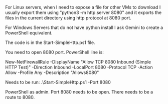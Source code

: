 For Linux servers, when I need to expose a file for other VMs to download I usually export them using "python3 -m http.server 8080" and it exports the files in the current directory using http protocol at 8080 port.

For Windows Servers that do not have python install I ask Gemini to create a PowerShell equivalent.

The code is in the Start-SimpleHttp.ps1 file.

You need to open 8080 port. PowerShell line is:

New-NetFirewallRule -DisplayName "Allow TCP 8080 Inbound (Simple HTTP Test)" -Direction Inbound -LocalPort 8080 -Protocol TCP -Action Allow -Profile Any -Description "Allows8080"

Needs to be run:
.\Start-SimpleHttp.ps1 -Port 8080

PowerShell as admin. Port 8080 needs to be open. There needs to be a route to 8080.





